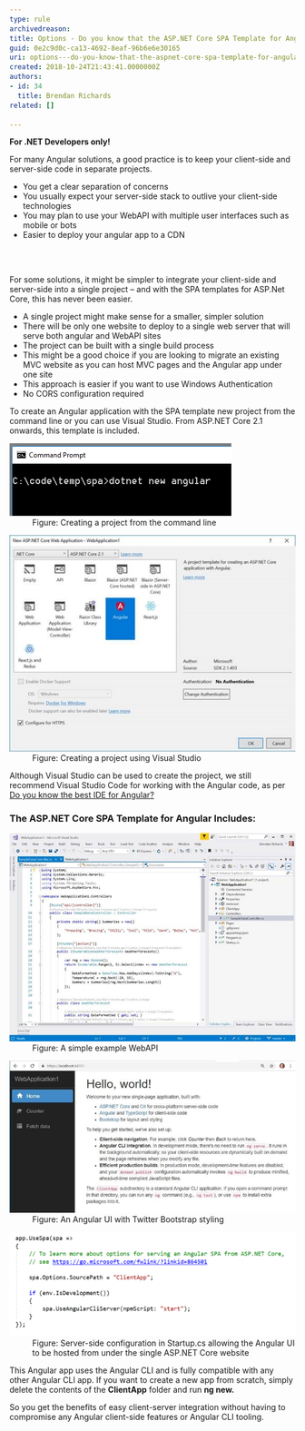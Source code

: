 ```yaml
---
type: rule
archivedreason: 
title: Options - Do you know that the ASP.NET Core SPA Template for Angular uses the Angular CLI?
guid: 0e2c9d0c-ca13-4692-8eaf-96b6e6e30165
uri: options---do-you-know-that-the-aspnet-core-spa-template-for-angular-uses-the-angular-cli
created: 2018-10-24T21:43:41.0000000Z
authors:
- id: 34
  title: Brendan Richards
related: []

---
```



<p class="ssw15-rteElement-InfoBox"><b>​​For .NET Developers only!</b></p><p>For many Angular solutions, a good practice is to keep your client-side and server-side code in separate projects. </p><ul><li>You get a clear separation of concerns</li><li>You usually expect your server-side stack to outlive your client-side technologies</li><li>You may plan to use your WebAPI with multiple user interfaces such as mobile or bots<br></li><li>Easier to deploy your angular app to a CDN<br></li></ul>
<br><excerpt class='endintro'></excerpt><br>
<p>For some solutions, it might be simpler to integrate your client-side and server-side into a single project – and with the SPA templates for ASP.Net Core, this has never been easier.</p><ul><li>A single project might make sense for a smaller, simpler solution<br></li><li>There will be only one website to deploy to a single web server that will serve both angular and WebAPI sites<br></li><li>The project can be built with a single build process<br></li><li>This might be a good choice if you are looking to migrate an existing MVC website as you can host MVC pages and the Angular app under one site<br></li><li>This approach is easier if you want to use Windows Authentication<br></li><li>No CORS configuration required<br></li></ul><p>To create an Angular application with the SPA template new project from the command line or you can use Visual Studio. From ASP.NET Core 2.1 onwards, this template is included.  </p><dl class="image"><dt><img src="create-angular-via-cmd.png" alt="create-angular-via-cmd.png" /></dt><dd>Figure: Creating a project from the command line</dd></dl><dl class="image"><dt><img src="create-angular-via-vs.jpg" alt="create-angular-via-vs.jpg" /></dt><dd>Figure: Creating a project using Visual Studio <br></dd></dl><p>Although Visual Studio can be used to create the project, we still recommend Visual Studio Code for working with the Angular code, as per <a href="/_layouts/15/FIXUPREDIRECT.ASPX?WebId=3dfc0e07-e23a-4cbb-aac2-e778b71166a2&TermSetId=07da3ddf-0924-4cd2-a6d4-a4809ae20160&TermId=481b8d76-c2aa-4452-954a-26bb11628ba0">Do you know the best IDE for Angular? </a> <br>
   </p><h3 class="ssw15-rteElement-H3">
    ​​​The ASP.NET Core SPA Template for Angular Includes: </h3><dl class="image"><dt><img src="simple-example-webapi.jpg" alt="simple-example-webapi.jpg" /></dt><dd>Figure: A simple example WebAPI</dd></dl><dl class="image"><dt><img src="angular-ui-with-bootstrap.jpg" alt="angular-ui-with-bootstrap.jpg" /></dt><dd>Figure: An Angular UI with Twitter Bootstrap styling</dd></dl><dl class="image"><dt><img src="angular-server-side-config.png" alt="angular-server-side-config.png" /></dt><dd>Figure: Server-side configuration in Startup.cs allowing the Angular UI to be hosted from under the single ASP.NET Core website</dd></dl><p>This Angular app uses the Angular CLI and is fully compatible with any other Angular CLI app. If you want to create a new app from scratch, simply delete the contents of the <strong>ClientApp</strong> folder and run <strong>ng new.</strong> </p><p>So you get the benefits of easy client-server integration without having to compromise any Angular client-side features or Angular CLI tooling.<br></p>



